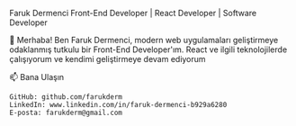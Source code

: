 
Faruk Dermenci
Front-End Developer | React Developer | Software Developer

👋 Merhaba! Ben Faruk Dermenci, modern web uygulamaları geliştirmeye odaklanmış tutkulu bir Front-End Developer'ım. React ve ilgili teknolojilerde çalışıyorum ve kendimi geliştirmeye devam ediyorum



📫 Bana Ulaşın

    GitHub: github.com/farukderm
    LinkedIn: www.linkedin.com/in/faruk-dermenci-b929a6280
    E-posta: farukderm@gmail.com

